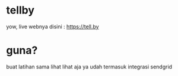 # tellby
yow, live webnya disini : https://tell.by
# guna?
buat latihan sama lihat lihat aja ya
udah termasuk
integrasi sendgrid
